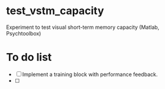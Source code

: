 # test_vstm_capacity
Experiment to test visual short-term memory capacity (Matlab, Psychtoolbox)

# To do list

- [ ] Implement a training block with performance feedback.
- [ ] 